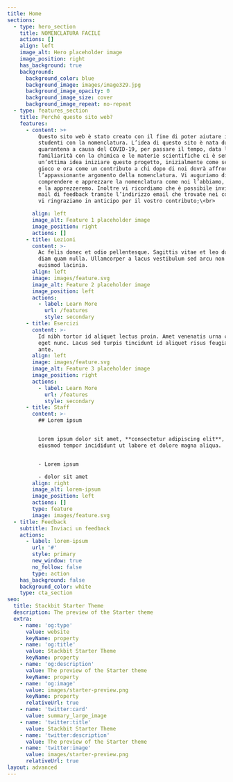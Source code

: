 ```yaml
---
title: Home
sections:
  - type: hero_section
    title: NOMENCLATURA FACILE
    actions: []
    align: left
    image_alt: Hero placeholder image
    image_position: right
    has_background: true
    background:
      background_color: blue
      background_image: images/image329.jpg
      background_image_opacity: 0
      background_image_size: cover
      background_image_repeat: no-repeat
  - type: features_section
    title: Perché questo sito web?
    features:
      - content: >+
          Questo sito web è stato creato con il fine di poter aiutare i futuri
          studenti con la nomenclatura. L’idea di questo sito è nata durante la
          quarantena a causa del COVID-19, per passare il tempo, data la nostra
          familiarità con la chimica e le materie scientifiche ci è sembrata
          un’ottima idea iniziare questo progetto, inizialmente come se fosse un
          gioco e ora come un contributo a chi dopo di noi dovrà affrontare
          l’appassionante argomento della nomenclatura. Vi auguriamo di poter
          comprendere e apprezzare la nomenclatura come noi l’abbiamo, la stiamo
          e la apprezzeremo. Inoltre vi ricordiamo che è possibile inviare una
          mail di feedback tramite l’indirizzo email che trovate nei contatti,
          vi ringraziamo in anticipo per il vostro contributo;\<br>

        align: left
        image_alt: Feature 1 placeholder image
        image_position: right
        actions: []
      - title: Lezioni
        content: >-
          Ac felis donec et odio pellentesque. Sagittis vitae et leo duis ut
          diam quam nulla. Ullamcorper a lacus vestibulum sed arcu non odio
          euismod lacinia.
        align: left
        image: images/feature.svg
        image_alt: Feature 2 placeholder image
        image_position: left
        actions:
          - label: Learn More
            url: /features
            style: secondary
      - title: Esercizi
        content: >-
          Id nibh tortor id aliquet lectus proin. Amet venenatis urna cursus
          eget nunc. Lacus sed turpis tincidunt id aliquet risus feugiat in
          ante.
        align: left
        image: images/feature.svg
        image_alt: Feature 3 placeholder image
        image_position: right
        actions:
          - label: Learn More
            url: /features
            style: secondary
      - title: Staff
        content: >-
          ## Lorem ipsum


          Lorem ipsum dolor sit amet, **consectetur adipiscing elit**, sed do
          eiusmod tempor incididunt ut labore et dolore magna aliqua.


          - Lorem ipsum

          - dolor sit amet
        align: right
        image_alt: lorem-ipsum
        image_position: left
        actions: []
        type: feature
        image: images/feature.svg
  - title: Feedback
    subtitle: Inviaci un feedback
    actions:
      - label: lorem-ipsum
        url: '#'
        style: primary
        new_window: true
        no_follow: false
        type: action
    has_background: false
    background_color: white
    type: cta_section
seo:
  title: Stackbit Starter Theme
  description: The preview of the Starter theme
  extra:
    - name: 'og:type'
      value: website
      keyName: property
    - name: 'og:title'
      value: Stackbit Starter Theme
      keyName: property
    - name: 'og:description'
      value: The preview of the Starter theme
      keyName: property
    - name: 'og:image'
      value: images/starter-preview.png
      keyName: property
      relativeUrl: true
    - name: 'twitter:card'
      value: summary_large_image
    - name: 'twitter:title'
      value: Stackbit Starter Theme
    - name: 'twitter:description'
      value: The preview of the Starter theme
    - name: 'twitter:image'
      value: images/starter-preview.png
      relativeUrl: true
layout: advanced
---
```

